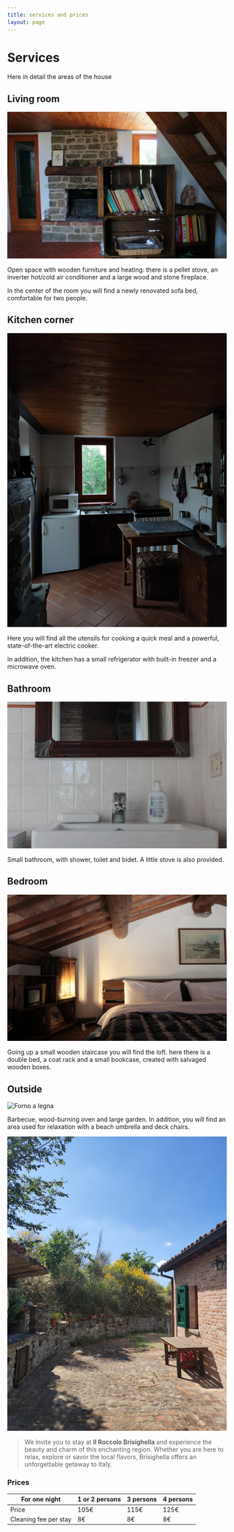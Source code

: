 ```yaml
---
title: services and prices
layout: page
---
```


# Services 

Here in detail the areas of the house

## Living room 

![Living room](/assets/images/libreriavicino.jpg)

Open space with wooden furniture and heating: there is a pellet stove, an inverter hot/cold air conditioner and a large wood and stone fireplace.

In the center of the room you will find a newly renovated sofa bed, comfortable for two people.

## Kitchen corner 

![Kitchen](/assets/images/cucina5.jpg)

Here you will find all the utensils for cooking a quick meal and a powerful, state-of-the-art electric cooker.

In addition, the kitchen has a small refrigerator with built-in freezer and a microwave oven.

## Bathroom 

![Sink](/assets/images/bagno.jpg)

Small bathroom, with shower, toilet and bidet. A little stove is also provided. 

## Bedroom 

![Bedroom](/assets/images/cameradaletto.jpg)

Going up a small wooden staircase you will find the loft. here there is a double bed, a coat rack and a small bookcase, created with salvaged wooden boxes. 

## Outside 

![Forno a legna](/assets/images/fornoalegna.jpg)

Barbecue, wood-burning oven and large garden. In addition, you will find an area used for relaxation with a beach umbrella and deck chairs.

![Garden](/assets/images/retro.jpg)

> We invite you to stay at **Il Roccolo Brisighella** and experience the beauty and charm of this enchanting region. Whether you are here to relax, explore or savor the local flavors, Brisighella offers an unforgettable getaway to Italy.

### Prices

For one night         | 1 or 2 persons        | 3 persons             | 4 persons
--------------------- | --------------------- | --------------------- | ---------------------
Price                 | 105€                  | 115€                  | 125€
Cleaning fee per stay | 8€                    | 8€                    | 8€
